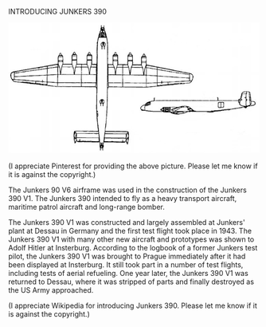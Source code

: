 INTRODUCING JUNKERS 390


![INTRODUCING JUNKERS 390](https://github.com/ywangnccu/ywang/blob/main/images/Junker_390.jpg)

(I appreciate Pinterest for providing the above picture. Please let me know if it is against the copyright.)

The Junkers 90 V6 airframe was used in the construction of the Junkers 390 V1. The Junkers 390 intended to fly as a heavy transport aircraft, maritime patrol aircraft and long-range bomber. 

The Junkers 390 V1 was constructed and largely assembled at Junkers' plant at Dessau in Germany and the first test flight took place in 1943. 
The Junkers 390 V1 with many other new aircraft and prototypes was shown to Adolf Hitler at Insterburg. According to the logbook of a former Junkers test pilot, 
the Junkers 390 V1 was brought to Prague immediately after it had been displayed at Insterburg. It still took part in a number of test flights, including tests of aerial refueling. 
One year later, the Junkers 390 V1 was returned to Dessau, where it was stripped of parts and finally destroyed as the US Army approached.


(I appreciate Wikipedia for introducing Junkers 390. Please let me know if it is against the copyright.)
